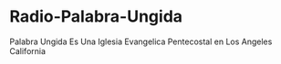 # Radio-Palabra-Ungida
Palabra Ungida Es Una Iglesia Evangelica Pentecostal en Los Angeles California
